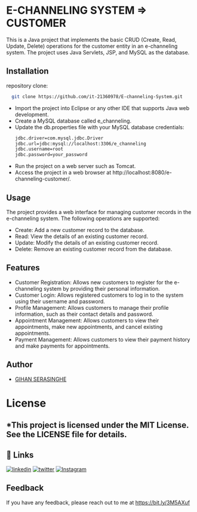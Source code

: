 # E-CHANNELING SYSTEM => CUSTOMER 
This is a Java project that implements the basic CRUD (Create, Read, Update, Delete) operations for the customer entity in an e-channeling system. The project uses Java Servlets, JSP, and MySQL as the database.

## Installation

 repository clone:

```bash
  git clone https://github.com/it-21360978/E-channeling-System.git

```
<ul>
<li>Import the project into Eclipse or any other IDE that supports Java web development.</li>

<li>Create a MySQL database called e_channeling.</li>

<li>Update the db.properties file with your MySQL database credentials:</li>

```bash
jdbc.driver=com.mysql.jdbc.Driver
jdbc.url=jdbc:mysql://localhost:3306/e_channeling
jdbc.username=root
jdbc.password=your_password
```

<li>Run the project on a web server such as Tomcat.</li>

<li>Access the project in a web browser at http://localhost:8080/e-channeling-customer/.</li>

</ul>

## Usage
The project provides a web interface for managing customer records in the e-channeling system. The following operations are supported:
<ul>
<li>Create: Add a new customer record to the database.</li>

<li>Read: View the details of an existing customer record.</li>

<li>Update: Modify the details of an existing customer record.</li>

<li>Delete: Remove an existing customer record from the database.</li>
</ul>

## Features
<ul>
<li>Customer Registration: Allows new customers to register for the e-channeling system by providing their personal information.</li>

<li>Customer Login: Allows registered customers to log in to the system using their username and password.</li>

<li>Profile Management: Allows customers to manage their profile information, such as their contact details and password.</li>

<li>Appointment Management: Allows customers to view their appointments, make new appointments, and cancel existing appointments.</li>

<li>Payment Management: Allows customers to view their payment history and make payments for appointments.</li></ul>

## Author

- [GIHAN SERASINGHE](https://github.com/it-21360978)

# License
## *This project is licensed under the MIT License. See the LICENSE file for details.

## 🔗 Links
[![linkedin](https://img.shields.io/badge/linkedin-0A66C2?style=for-the-badge&logo=linkedin&logoColor=white)](https://www.linkedin.com/in/gihan-serasinghe-457033264)
[![twitter](https://img.shields.io/badge/twitter-1DA1F2?style=for-the-badge&logo=twitter&logoColor=white)](https://twitter.com/SrasingheG)
[![Instagram](https://img.shields.io/badge/Instagram-E4405F?style=for-the-badge&logo=instagram&logoColor=white)](https://www.instagram.com/gihanxeno__/)

## Feedback

If you have any feedback, please reach out to me at https://bit.ly/3M5AXuf
